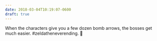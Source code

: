 ```yaml
---
date: 2018-03-04T10:19:07-0600
draft: true
---
```




When the characters give you a few dozen bomb arrows, the bosses get much easier. #zeldatheneverending. 🦅



